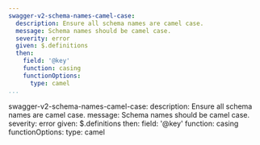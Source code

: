 ```yaml
---
swagger-v2-schema-names-camel-case:
  description: Ensure all schema names are camel case.
  message: Schema names should be camel case.
  severity: error
  given: $.definitions
  then:
    field: '@key'
    function: casing
    functionOptions:
      type: camel
...
```

swagger-v2-schema-names-camel-case:
  description: Ensure all schema names are camel case.
  message: Schema names should be camel case.
  severity: error
  given: $.definitions
  then:
    field: '@key'
    function: casing
    functionOptions:
      type: camel
